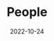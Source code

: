 ---
title: People
date: 2022-10-24

type: landing

sections:
  - block: people
    content:
      title: Meet the Team
      # Choose which groups/teams of users to display.
      #   Edit `user_groups` in each user's profile to add them to one or more of these groups.
      user_groups:
          - Principal Investigators
          - Researchers
          - Colaborators
          - PhDs
          - Masters
          - Administration
          - Visitors
          - Alumni
          - Assistents and Proyect managers
      sort_by: Params.last_name
      sort_ascending: true
    design:
      show_interests: false
      show_role: true
      show_social: true
---